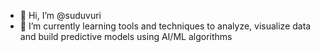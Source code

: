 - 👋 Hi, I’m @suduvuri
- 🌱 I’m currently learning tools and techniques to analyze, visualize data and build predictive models using AI/ML algorithms

<!---
suduvuri/suduvuri is a ✨ special ✨ repository because its `README.md` (this file) appears on your GitHub profile.
You can click the Preview link to take a look at your changes.
--->
